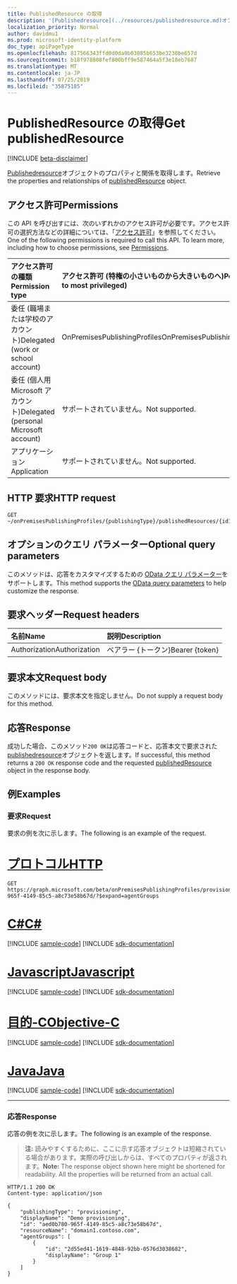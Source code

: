 ```yaml
---
title: PublishedResource の取得
description: '[Publishedresource](../resources/publishedresource.md)オブジェクトのプロパティとリレーションシップを取得します。'
localization_priority: Normal
author: davidmu1
ms.prod: microsoft-identity-platform
doc_type: apiPageType
ms.openlocfilehash: 817566343ffd0d0da9b03085b653be3238be657d
ms.sourcegitcommit: b18f978808fef800bff9e587464a5f3e18eb7687
ms.translationtype: MT
ms.contentlocale: ja-JP
ms.lasthandoff: 07/25/2019
ms.locfileid: "35875185"
---
```

# <a name="get-publishedresource"></a><span data-ttu-id="45cdf-103">PublishedResource の取得</span><span class="sxs-lookup"><span data-stu-id="45cdf-103">Get publishedResource</span></span>

[!INCLUDE [beta-disclaimer](../../includes/beta-disclaimer.md)]

<span data-ttu-id="45cdf-104">[Publishedresource](../resources/publishedresource.md)オブジェクトのプロパティと関係を取得します。</span><span class="sxs-lookup"><span data-stu-id="45cdf-104">Retrieve the properties and relationships of [publishedResource](../resources/publishedresource.md) object.</span></span>

## <a name="permissions"></a><span data-ttu-id="45cdf-105">アクセス許可</span><span class="sxs-lookup"><span data-stu-id="45cdf-105">Permissions</span></span>

<span data-ttu-id="45cdf-p101">この API を呼び出すには、次のいずれかのアクセス許可が必要です。アクセス許可の選択方法などの詳細については、「[アクセス許可](/graph/permissions-reference)」を参照してください。</span><span class="sxs-lookup"><span data-stu-id="45cdf-p101">One of the following permissions is required to call this API. To learn more, including how to choose permissions, see [Permissions](/graph/permissions-reference).</span></span>

| <span data-ttu-id="45cdf-108">アクセス許可の種類</span><span class="sxs-lookup"><span data-stu-id="45cdf-108">Permission type</span></span>                        | <span data-ttu-id="45cdf-109">アクセス許可 (特権の小さいものから大きいものへ)</span><span class="sxs-lookup"><span data-stu-id="45cdf-109">Permissions (from least to most privileged)</span></span> |
|:--------------------------------------|:---------------------------------------------------------|
| <span data-ttu-id="45cdf-110">委任 (職場または学校のアカウント)</span><span class="sxs-lookup"><span data-stu-id="45cdf-110">Delegated (work or school account)</span></span>     | <span data-ttu-id="45cdf-111">OnPremisesPublishingProfiles</span><span class="sxs-lookup"><span data-stu-id="45cdf-111">OnPremisesPublishingProfiles.ReadWrite.All</span></span> |
| <span data-ttu-id="45cdf-112">委任 (個人用 Microsoft アカウント)</span><span class="sxs-lookup"><span data-stu-id="45cdf-112">Delegated (personal Microsoft account)</span></span> | <span data-ttu-id="45cdf-113">サポートされていません。</span><span class="sxs-lookup"><span data-stu-id="45cdf-113">Not supported.</span></span> |
| <span data-ttu-id="45cdf-114">アプリケーション</span><span class="sxs-lookup"><span data-stu-id="45cdf-114">Application</span></span>                            | <span data-ttu-id="45cdf-115">サポートされていません。</span><span class="sxs-lookup"><span data-stu-id="45cdf-115">Not supported.</span></span> |

## <a name="http-request"></a><span data-ttu-id="45cdf-116">HTTP 要求</span><span class="sxs-lookup"><span data-stu-id="45cdf-116">HTTP request</span></span>

<!-- { "blockType": "ignored" } -->

```http
GET ~/onPremisesPublishingProfiles/{publishingType}/publishedResources/{id1}
```

## <a name="optional-query-parameters"></a><span data-ttu-id="45cdf-117">オプションのクエリ パラメーター</span><span class="sxs-lookup"><span data-stu-id="45cdf-117">Optional query parameters</span></span>

<span data-ttu-id="45cdf-118">このメソッドは、応答をカスタマイズするための [OData クエリ パラメーター](/graph/query-parameters)をサポートします。</span><span class="sxs-lookup"><span data-stu-id="45cdf-118">This method supports the [OData query parameters](/graph/query-parameters) to help customize the response.</span></span>

## <a name="request-headers"></a><span data-ttu-id="45cdf-119">要求ヘッダー</span><span class="sxs-lookup"><span data-stu-id="45cdf-119">Request headers</span></span>

| <span data-ttu-id="45cdf-120">名前</span><span class="sxs-lookup"><span data-stu-id="45cdf-120">Name</span></span>      |<span data-ttu-id="45cdf-121">説明</span><span class="sxs-lookup"><span data-stu-id="45cdf-121">Description</span></span>|
|:----------|:----------|
| <span data-ttu-id="45cdf-122">Authorization</span><span class="sxs-lookup"><span data-stu-id="45cdf-122">Authorization</span></span> | <span data-ttu-id="45cdf-123">ベアラー {トークン}</span><span class="sxs-lookup"><span data-stu-id="45cdf-123">Bearer {token}</span></span> |

## <a name="request-body"></a><span data-ttu-id="45cdf-124">要求本文</span><span class="sxs-lookup"><span data-stu-id="45cdf-124">Request body</span></span>

<span data-ttu-id="45cdf-125">このメソッドには、要求本文を指定しません。</span><span class="sxs-lookup"><span data-stu-id="45cdf-125">Do not supply a request body for this method.</span></span>

## <a name="response"></a><span data-ttu-id="45cdf-126">応答</span><span class="sxs-lookup"><span data-stu-id="45cdf-126">Response</span></span>

<span data-ttu-id="45cdf-127">成功した場合、このメソッド`200 OK`は応答コードと、応答本文で要求された[publishedresource](../resources/publishedresource.md)オブジェクトを返します。</span><span class="sxs-lookup"><span data-stu-id="45cdf-127">If successful, this method returns a `200 OK` response code and the requested [publishedResource](../resources/publishedresource.md) object in the response body.</span></span>

## <a name="examples"></a><span data-ttu-id="45cdf-128">例</span><span class="sxs-lookup"><span data-stu-id="45cdf-128">Examples</span></span>

### <a name="request"></a><span data-ttu-id="45cdf-129">要求</span><span class="sxs-lookup"><span data-stu-id="45cdf-129">Request</span></span>

<span data-ttu-id="45cdf-130">要求の例を次に示します。</span><span class="sxs-lookup"><span data-stu-id="45cdf-130">The following is an example of the request.</span></span>

# <a name="httptabhttp"></a>[<span data-ttu-id="45cdf-131">プロトコル</span><span class="sxs-lookup"><span data-stu-id="45cdf-131">HTTP</span></span>](#tab/http)
<!-- {
  "blockType": "request",
  "name": "get_publishedresource"
}-->

```http
GET https://graph.microsoft.com/beta/onPremisesPublishingProfiles/provisioning/publishedResources/aed0b780-965f-4149-85c5-a8c73e58b67d/?$expand=agentGroups
```
# <a name="ctabcsharp"></a>[<span data-ttu-id="45cdf-132">C#</span><span class="sxs-lookup"><span data-stu-id="45cdf-132">C#</span></span>](#tab/csharp)
[!INCLUDE [sample-code](../includes/snippets/csharp/get-publishedresource-csharp-snippets.md)]
[!INCLUDE [sdk-documentation](../includes/snippets/snippets-sdk-documentation-link.md)]

# <a name="javascripttabjavascript"></a>[<span data-ttu-id="45cdf-133">Javascript</span><span class="sxs-lookup"><span data-stu-id="45cdf-133">Javascript</span></span>](#tab/javascript)
[!INCLUDE [sample-code](../includes/snippets/javascript/get-publishedresource-javascript-snippets.md)]
[!INCLUDE [sdk-documentation](../includes/snippets/snippets-sdk-documentation-link.md)]

# <a name="objective-ctabobjc"></a>[<span data-ttu-id="45cdf-134">目的-C</span><span class="sxs-lookup"><span data-stu-id="45cdf-134">Objective-C</span></span>](#tab/objc)
[!INCLUDE [sample-code](../includes/snippets/objc/get-publishedresource-objc-snippets.md)]
[!INCLUDE [sdk-documentation](../includes/snippets/snippets-sdk-documentation-link.md)]

# <a name="javatabjava"></a>[<span data-ttu-id="45cdf-135">Java</span><span class="sxs-lookup"><span data-stu-id="45cdf-135">Java</span></span>](#tab/java)
[!INCLUDE [sample-code](../includes/snippets/java/get-publishedresource-java-snippets.md)]
[!INCLUDE [sdk-documentation](../includes/snippets/snippets-sdk-documentation-link.md)]

---


### <a name="response"></a><span data-ttu-id="45cdf-136">応答</span><span class="sxs-lookup"><span data-stu-id="45cdf-136">Response</span></span>

<span data-ttu-id="45cdf-137">応答の例を次に示します。</span><span class="sxs-lookup"><span data-stu-id="45cdf-137">The following is an example of the response.</span></span>

> <span data-ttu-id="45cdf-p102">**注:** 読みやすくするために、ここに示す応答オブジェクトは短縮されている場合があります。実際の呼び出しからは、すべてのプロパティが返されます。</span><span class="sxs-lookup"><span data-stu-id="45cdf-p102">**Note:** The response object shown here might be shortened for readability. All the properties will be returned from an actual call.</span></span>

<!-- {
  "blockType": "response",
  "truncated": true,
  "@odata.type": "microsoft.graph.publishedResource"
} -->

```http
HTTP/1.1 200 OK
Content-type: application/json

{
    "publishingType": "provisioning",
    "displayName": "Demo provisioning",
    "id": "aed0b780-965f-4149-85c5-a8c73e58b67d",
    "resourceName": "domain1.contoso.com",
    "agentGroups": [
        {
            "id": "2d55ed41-1619-4848-92bb-0576d3038682",
            "displayName": "Group 1"
        }
    ]
}
```

<!-- uuid: 16cd6b66-4b1a-43a1-adaf-3a886856ed98
2019-02-04 14:57:30 UTC -->
<!-- {
  "type": "#page.annotation",
  "description": "Get publishedResource",
  "keywords": "",
  "section": "documentation",
  "tocPath": ""
}-->
